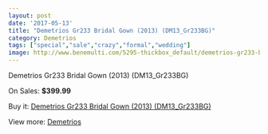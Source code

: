 ```yaml
---
layout: post
date: '2017-05-13'
title: "Demetrios Gr233 Bridal Gown (2013) (DM13_Gr233BG)"
category: Demetrios 
tags: ["special","sale","crazy","formal","wedding"]
image: http://www.benemulti.com/5295-thickbox_default/demetrios-gr233-bridal-gown-2013-dm13gr233bg.jpg
---
```

Demetrios Gr233 Bridal Gown (2013) (DM13_Gr233BG)

On Sales: **$399.99**
<a href="https://www.benemulti.com/en/demetrios-/1958-demetrios-gr233-bridal-gown-2013-dm13gr233bg.html"><amp-img layout="responsive" width="600" height="600" src="//www.benemulti.com/5295-thickbox_default/demetrios-gr233-bridal-gown-2013-dm13gr233bg.jpg" alt="Demetrios Gr233 Bridal Gown (2013) (DM13_Gr233BG) 0" /></a>
<a href="https://www.benemulti.com/en/demetrios-/1958-demetrios-gr233-bridal-gown-2013-dm13gr233bg.html"><amp-img layout="responsive" width="600" height="600" src="//www.benemulti.com/5297-thickbox_default/demetrios-gr233-bridal-gown-2013-dm13gr233bg.jpg" alt="Demetrios Gr233 Bridal Gown (2013) (DM13_Gr233BG) 1" /></a>
<a href="https://www.benemulti.com/en/demetrios-/1958-demetrios-gr233-bridal-gown-2013-dm13gr233bg.html"><amp-img layout="responsive" width="600" height="600" src="//www.benemulti.com/5296-thickbox_default/demetrios-gr233-bridal-gown-2013-dm13gr233bg.jpg" alt="Demetrios Gr233 Bridal Gown (2013) (DM13_Gr233BG) 2" /></a>

Buy it: [Demetrios Gr233 Bridal Gown (2013) (DM13_Gr233BG)](https://www.benemulti.com/en/demetrios-/1958-demetrios-gr233-bridal-gown-2013-dm13gr233bg.html "Demetrios Gr233 Bridal Gown (2013) (DM13_Gr233BG)")

View more: [Demetrios ](https://www.benemulti.com/en/22-demetrios- "Demetrios ")